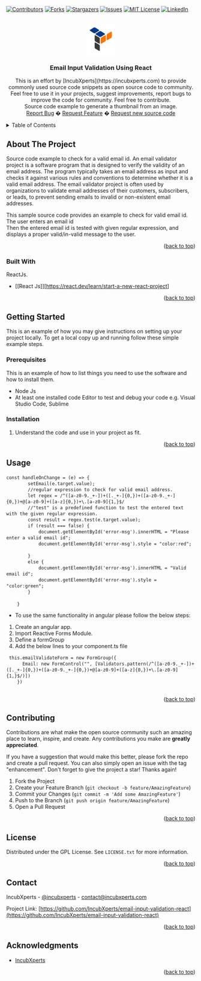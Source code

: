 <!-- Improved compatibility of back to top link: See: https://github.com/othneildrew/Best-README-Template/pull/73 -->
<a name="readme-top"></a>
<!-- PROJECT SHIELDS -->
<!--
*** I'm using markdown "reference style" links for readability.
*** Reference links are enclosed in brackets [ ] instead of parentheses ( ).
*** See the bottom of this document for the declaration of the reference variables
*** for contributors-url, forks-url, etc. This is an optional, concise syntax you may use.
*** https://www.markdownguide.org/basic-syntax/#reference-style-links
-->
[![Contributors][contributors-shield]][contributors-url]
[![Forks][forks-shield]][forks-url]
[![Stargazers][stars-shield]][stars-url]
[![Issues][issues-shield]][issues-url]
[![MIT License][license-shield]][license-url]
[![LinkedIn][linkedin-shield]][linkedin-url]

<!-- PROJECT LOGO -->
<br />
<div align="center">
  <a href="https://github.com/IncubXperts/email-input-validation-react">
    <img src="./public/logo.png" alt="Logo" width="80" height="80">
  </a>

<h3 align="center">Email Input Validation Using React</h3>
  <p align="center">
    This is an effort by [IncubXperts](https://incubxperts.com) to provide commonly used source code snippets as open source code to community. Feel free to use it in your projects, suggest improvements, report bugs to improve the code for community.  Feel free to contribute. 
    <br />
    Source code example to generate a thumbnail from an image.  
    <br />
    <a href="https://github.com/IncubXperts/email-input-validation-react/issues">Report Bug</a>
   �
    <a href="https://github.com/IncubXperts/email-input-validation-react/issues">Request Feature</a>
   �
    <a href="https://github.com/IncubXperts/code-ideas-requests/issues">Request new source code</a>

  </p>
</div>

<!-- TABLE OF CONTENTS -->
<details>
  <summary>Table of Contents</summary>
  <ol>
    <li>
      <a href="#about-the-project">About The Project</a>
      <ul>
        <li><a href="#built-with">Built With</a></li>
      </ul>
    </li>
    <li>
      <a href="#getting-started">Getting Started</a>
      <ul>
        <li><a href="#prerequisites">Prerequisites</a></li>
        <li><a href="#installation">Installation</a></li>
      </ul>
    </li>
    <li><a href="#usage">Usage</a></li>
    <li><a href="#Contributing">Contributing</a></li>
    <li><a href="#license">License</a></li>
    <li><a href="#contact">Contact</a></li>
    <li><a href="#acknowledgments">Acknowledgments</a></li>
  </ol>
</details>

<!-- ABOUT THE PROJECT -->
## About The Project

Source code example to check for a valid email id. 
An email validator project is a software program that is designed to verify the validity of an email address. The program typically takes an email address as input and checks it against various rules and conventions to determine whether it is a valid email address.
The email validator project is often used by organizations to validate email addresses of their customers, subscribers, or leads, to prevent sending emails to invalid or non-existent email addresses.

This sample source code provides an example to check for valid email id. 
The user enters an email id  
Then the entered email id is tested with given regular expression, and displays a proper valid/in-valid message to the user.

<p align="right">(<a href="#readme-top">back to top</a>)</p>


### Built With

ReactJs.
* [[React Js]][https://react.dev/learn/start-a-new-react-project]

<p align="right">(<a href="#readme-top">back to top</a>)</p>

<!-- GETTING STARTED -->
## Getting Started

This is an example of how you may give instructions on setting up your project locally.
To get a local copy up and running follow these simple example steps.

### Prerequisites

This is an example of how to list things you need to use the software and how to install them.
* Node Js
* At least one installed code Editor to test and debug your code e.g.  Visual Studio Code, Sublime 

### Installation

1. Understand the code and use in your project as fit. 

<p align="right">(<a href="#readme-top">back to top</a>)</p>


<!-- USAGE EXAMPLES -->
## Usage

```
const handleOnChange = (e) => {
        setEmail(e.target.value);
        //regular expression to check for valid email address.
        let regex = /^([a-z0-9._+-])+([._+-]{0,})+([a-z0-9._+-]{0,})+@[a-z0-9]+([a-z]{0,})+\.[a-z0-9]{1,}$/
        //"test" is a predefined function to test the entered text with the given regular expression.
        const result = regex.test(e.target.value);
        if (result === false) {
            document.getElementById('error-msg').innerHTML = "Please enter a valid email id";
            document.getElementById('error-msg').style = "color:red";

        }
        else {
            document.getElementById('error-msg').innerHTML = "Valid email id";
            document.getElementById('error-msg').style = "color:green";
        }

    }

```
* To use the same functionality in angular please follow the below steps:
1. Create an angular app.
2. Import Reactive Forms Module.
3. Define a formGroup 
3. Add the below lines to your component.ts file

```
 this.emailValidateForm = new FormGroup({
      Email: new FormControl("", [Validators.pattern(/^([a-z0-9._+-])+([._+-]{0,})+([a-z0-9._+-]{0,})+@[a-z0-9]+([a-z]{0,})+\.[a-z0-9]{1,}$/)])
    })
    
```

<p align="right">(<a href="#readme-top">back to top</a>)</p>

<!-- CONTRIBUTING -->
## Contributing

Contributions are what make the open source community such an amazing place to learn, inspire, and create. Any contributions you make are **greatly appreciated**.

If you have a suggestion that would make this better, please fork the repo and create a pull request. You can also simply open an issue with the tag "enhancement".
Don't forget to give the project a star! Thanks again!

1. Fork the Project
2. Create your Feature Branch (`git checkout -b feature/AmazingFeature`)
3. Commit your Changes (`git commit -m 'Add some AmazingFeature'`)
4. Push to the Branch (`git push origin feature/AmazingFeature`)
5. Open a Pull Request

<p align="right">(<a href="#readme-top">back to top</a>)</p>

<!-- LICENSE -->
## License

Distributed under the GPL License. See `LICENSE.txt` for more information.

<p align="right">(<a href="#readme-top">back to top</a>)</p>

<!-- CONTACT -->
## Contact

IncubXperts - [@incubxperts](https://twitter.com/incubxperts) - contact@incubxperts.com

Project Link: [https://github.com/IncubXperts/email-input-validation-react](https://github.com/IncubXperts/email-input-validation-react)

<p align="right">(<a href="#readme-top">back to top</a>)</p>

<!-- ACKNOWLEDGMENTS -->
## Acknowledgments

* [IncubXperts](https://incubxperts.com)

<p align="right">(<a href="#readme-top">back to top</a>)</p>

<!-- MARKDOWN LINKS & IMAGES -->
<!-- https://www.markdownguide.org/basic-syntax/#reference-style-links -->
[contributors-shield]: https://img.shields.io/github/contributors/IncubXperts/image_thumbnail_csharp.svg?style=for-the-badge
[contributors-url]: https://github.com/IncubXperts/image_thumbnail_csharp/graphs/contributors
[forks-shield]: https://img.shields.io/github/forks/IncubXperts/image_thumbnail_csharp.svg?style=for-the-badge
[forks-url]: https://github.com/IncubXperts/image_thumbnail_csharp/network/members
[stars-shield]: https://img.shields.io/github/stars/IncubXperts/image_thumbnail_csharp.svg?style=for-the-badge
[stars-url]: https://github.com/IncubXperts/image_thumbnail_csharp/stargazers
[issues-shield]: https://img.shields.io/github/issues/IncubXperts/image_thumbnail_csharp.svg?style=for-the-badge
[issues-url]: https://github.com/IncubXperts/image_thumbnail_csharp/issues
[license-shield]: https://img.shields.io/github/license/IncubXperts/image_thumbnail_csharp.svg?style=for-the-badge
[license-url]: https://github.com/IncubXperts/image_thumbnail_csharp/blob/main/LICENSE
[linkedin-shield]: https://img.shields.io/badge/-LinkedIn-black.svg?style=for-the-badge&logo=linkedin&colorB=555
[linkedin-url]: https://www.linkedin.com/company/incubxperts
[Next.js]: https://img.shields.io/badge/next.js-000000?style=for-the-badge&logo=nextdotjs&logoColor=white
[Next-url]: https://nextjs.org/
[React.js]: https://img.shields.io/badge/React-20232A?style=for-the-badge&logo=react&logoColor=61DAFB
[React-url]: https://reactjs.org/
[Vue.js]: https://img.shields.io/badge/Vue.js-35495E?style=for-the-badge&logo=vuedotjs&logoColor=4FC08D
[Vue-url]: https://vuejs.org/
[Angular.io]: https://img.shields.io/badge/Angular-DD0031?style=for-the-badge&logo=angular&logoColor=white
[Angular-url]: https://angular.io/
[Svelte.dev]: https://img.shields.io/badge/Svelte-4A4A55?style=for-the-badge&logo=svelte&logoColor=FF3E00
[Svelte-url]: https://svelte.dev/
[Laravel.com]: https://img.shields.io/badge/Laravel-FF2D20?style=for-the-badge&logo=laravel&logoColor=white
[Laravel-url]: https://laravel.com
[Bootstrap.com]: https://img.shields.io/badge/Bootstrap-563D7C?style=for-the-badge&logo=bootstrap&logoColor=white
[Bootstrap-url]: https://getbootstrap.com
[JQuery.com]: https://img.shields.io/badge/jQuery-0769AD?style=for-the-badge&logo=jquery&logoColor=white
[JQuery-url]: https://jquery.com 